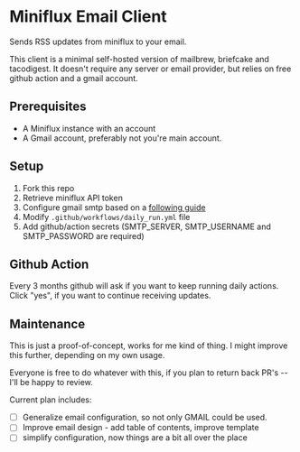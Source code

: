 # Miniflux Email Client
Sends RSS updates from miniflux to your email. 

This client is a minimal self-hosted version of mailbrew, briefcake and tacodigest. It doesn't require any server or email provider, but relies on free github action and a gmail account.

## Prerequisites
- A Miniflux instance with an account
- A Gmail account, preferably not you're main account.

## Setup
1. Fork this repo
2. Retrieve miniflux API token
3. Configure gmail smtp based on a [following guide](https://community.cloudflare.com/t/solved-how-to-use-gmail-smtp-to-send-from-an-email-address-which-uses-cloudflare-email-routing/382769/2)
4. Modify `.github/workflows/daily_run.yml` file
5. Add github/action secrets (SMTP_SERVER, SMTP_USERNAME and SMTP_PASSWORD are required)

## Github Action
Every 3 months github will ask if you want to keep running daily actions. Click "yes", if you want to continue receiving updates.

## Maintenance
This is just a proof-of-concept, works for me kind of thing. I might improve this further, depending on my own usage.

Everyone is free to do whatever with this, if you plan to return back PR's -- I'll be happy to review.

Current plan includes:
- [ ] Generalize email configuration, so not only GMAIL could be used.
- [ ] Improve email design - add table of contents, improve template
- [ ] simplify configuration, now things are a bit all over the place
